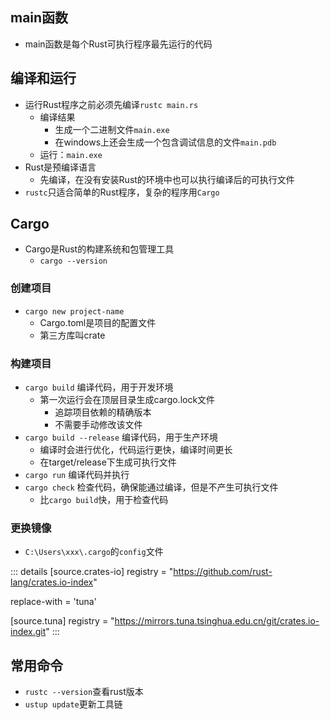 ## main函数
- main函数是每个Rust可执行程序最先运行的代码
## 编译和运行
- 运行Rust程序之前必须先编译`rustc main.rs`
  - 编译结果
    - 生成一个二进制文件`main.exe`
    - 在windows上还会生成一个包含调试信息的文件`main.pdb`
  - 运行：`main.exe`
- Rust是预编译语言
  - 先编译，在没有安装Rust的环境中也可以执行编译后的可执行文件
- `rustc`只适合简单的Rust程序，复杂的程序用`Cargo`
## Cargo
- Cargo是Rust的构建系统和包管理工具
  - `cargo --version`
### 创建项目
- `cargo new project-name`
  - Cargo.toml是项目的配置文件
  - 第三方库叫crate
### 构建项目
- `cargo build` 编译代码，用于开发环境
  - 第一次运行会在顶层目录生成cargo.lock文件
    - 追踪项目依赖的精确版本
    - 不需要手动修改该文件
- `cargo build --release` 编译代码，用于生产环境
  - 编译时会进行优化，代码运行更快，编译时间更长
  - 在target/release下生成可执行文件
- `cargo run` 编译代码并执行
- `cargo check` 检查代码，确保能通过编译，但是不产生可执行文件
  - 比`cargo build`快，用于检查代码
### 更换镜像
- `C:\Users\xxx\.cargo`的`config`文件

::: details
[source.crates-io]
registry = "https://github.com/rust-lang/crates.io-index"

replace-with = 'tuna'

[source.tuna]
registry = "https://mirrors.tuna.tsinghua.edu.cn/git/crates.io-index.git"
:::
## 常用命令
- `rustc --version`查看rust版本
- `ustup update`更新工具链
